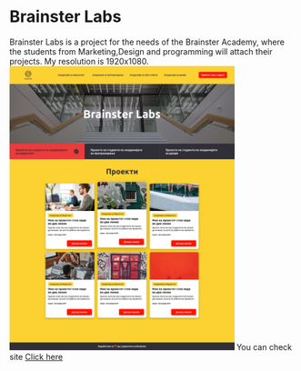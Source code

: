 # Brainster Labs
Brainster Labs is a project for the needs of the Brainster Academy, where the students from Marketing,Design and programming will attach their projects.
My resolution is 1920x1080.
<img src="Images/Filtriran proekt.png" height=500>
You can check site <a href="https://borislavpetrovikj.github.io/Brainster-Labs/">Click here</a>

